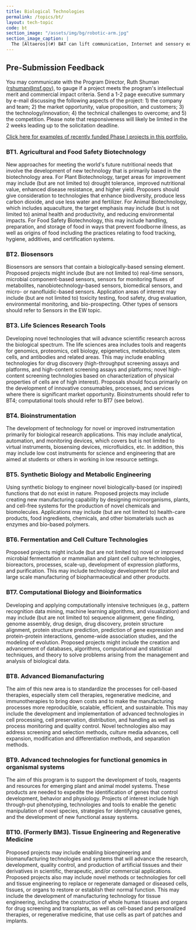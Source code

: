 ```yaml
---
title: Biological Technologies
permalink: /topics/bt/
layout: tech-topic
code: bt
section_image: "/assets/img/bg/robotic-arm.jpg"
section_image_caption: |
  The [Altaeros](#) BAT can lift communication, Internet and sensory equipment alongside the turbine to provide additional services for customers.
---
```


## Pre-Submission Feedback
You may communicate with the Program Director, Ruth Shuman (rshuman@nsf.gov), to gauge if a project meets the program's intellectual merit and commercial impact criteria. Send a 1-2 page executive summary by e-mail discussing the following aspects of the project: 1) the company and team; 2) the market opportunity, value proposition, and customers; 3) the technology/innovation; 4) the technical challenges to overcome; and 5) the competition. Please note that responsiveness will likely be limited in the 2 weeks leading up to the solicitation deadline.

[Click here for examples of recently funded Phase I projects in this portfolio.](http://www.nsf.gov/awardsearch/advancedSearchResult?PIId=&PIFirstName=&PILastName=&PIOrganization=&PIState=&PIZip=&PICountry=&ProgOrganization=&ProgEleCode=1505%2C+5371&BooleanElement=Any&ProgRefCode=&BooleanRef=All&Program=&ProgOfficer=Ruth+Shuman&Keyword=&AwardNumberOperator=&AwardAmount=&AwardInstrument=&ActiveAwards=true&OriginalAwardDateOperator=&StartDateOperator=After&StartDateFrom=06%2F01%2F2015&ExpDateOperator)

### BT1. Agricultural and Food Safety Biotechnology
New approaches for meeting the world's future nutritional needs that involve the development of new technology that is primarily based in the biotechnology area. For Plant Biotechnology, target areas for improvement may include (but are not limited to) drought tolerance, improved nutritional value, enhanced disease resistance, and higher yield. Proposers should give consideration to technologies that enhance biodiversity, produce less carbon dioxide, and use less water and fertilizer. For Animal Biotechnology, which includes aquaculture, the target emphasis may include (but is not limited to) animal health and productivity, and reducing environmental impacts. For Food Safety Biotechnology, this may include handling, preparation, and storage of food in ways that prevent foodborne illness, as well as origins of food including the practices relating to food tracking, hygiene, additives, and certification systems.

### BT2. Biosensors
Biosensors are sensors that contain a biologically-based sensing element. Proposed projects might include (but are not limited to) real-time sensors, microbial component-based sensors, sensors for monitoring fluxes of metabolites, nanobiotechnology-based sensors, biomedical sensors, and micro- or nanofluidic-based sensors. Application areas of interest may include (but are not limited to) toxicity testing, food safety, drug evaluation, environmental monitoring, and bio-prospecting. Other types of sensors should refer to Sensors in the EW topic.
### BT3. Life Sciences Research Tools
Developing novel technologies that will advance scientific research across the biological spectrum. The life sciences area includes tools and reagents for genomics, proteomics, cell biology, epigenetics, metabolomics, stem cells, and antibodies and related areas. This may include enabling technologies for drug discovery (high-throughput screening assays and platforms, and high-content screening assays and platforms; novel high-content screening technologies based on characterization of physical properties of cells are of high interest). Proposals should focus primarily on the development of innovative consumables, processes, and services where there is significant market opportunity. Bioinstruments should refer to BT4; computational tools should refer to BT7 (see below).
### BT4. Bioinstrumentation
The development of technology for novel or improved instrumentation primarily for biological research applications. This may include analytical, automation, and monitoring devices, which covers but is not limited to virtual instruments, biosensing devices, microfluidics, etc. In addition, this may include low cost instruments for science and engineering that are aimed at students or others in working in low resource settings.
### BT5. Synthetic Biology and Metabolic Engineering
Using synthetic biology to engineer novel biologically-based (or inspired) functions that do not exist in nature. Proposed projects may include creating new manufacturing capability by designing microorganisms, plants, and cell-free systems for the production of novel chemicals and biomolecules. Applications may include (but are not limited to) health-care products, food ingredients, chemicals, and other biomaterials such as enzymes and bio-based polymers.
### BT6. Fermentation and Cell Culture Technologies
Proposed projects might include (but are not limited to) novel or improved microbial fermentation or mammalian and plant cell culture technologies, bioreactors, processes, scale-up, development of expression platforms, and purification. This may include technology development for pilot and large scale manufacturing of biopharmaceutical and other products.
### BT7. Computational Biology and Bioinformatics
Developing and applying computationally intensive techniques (e.g., pattern recognition data mining, machine learning algorithms, and visualization) and may include (but are not limited to) sequence alignment, gene finding, genome assembly, drug design, drug discovery, protein structure alignment, protein structure prediction, prediction of gene expression and protein-protein interactions, genome-wide association studies, and the modeling of evolution. Proposed projects might include the creation and advancement of databases, algorithms, computational and statistical techniques, and theory to solve problems arising from the management and analysis of biological data.
### BT8. Advanced Biomanufacturing
The aim of this new area is to standardize the processes for cell-based therapies, especially stem cell therapies, regenerative medicine, and immunotherapies to bring down costs and to make the manufacturing processes more reproducible, scalable, efficient, and sustainable. This may include the development and implementation of advanced technologies in cell processing, cell preservation, distribution, and handling as well as process monitoring and quality control. Novel technologies also may address screening and selection methods, culture media advances, cell expansion, modification and differentiation methods, and separation methods.
### BT9. Advanced technologies for functional genomics in organismal systems
The aim of this program is to support the development of tools, reagents and resources for emerging plant and animal model systems. These products are needed to expedite the identification of genes that control development, behavior and physiology. Projects of interest include high through-put phenotyping, technologies and tools to enable the genetic manipulation of novel species, strategies for identifying causative genes, and the development of new functional assay systems.
### BT10. (Formerly BM3). Tissue Engineering and Regenerative Medicine
Proposed projects may include enabling bioengineering and biomanufacturing technologies and systems that will advance the research, development, quality control, and production of artificial tissues and their derivatives in scientific, therapeutic, and/or commercial applications. Proposed projects also may include novel methods or technologies for cell and tissue engineering to replace or regenerate damaged or diseased cells, tissues, or organs to restore or establish their normal function. This may include the development of manufacturing technology for tissue engineering, including the construction of whole human tissues and organs for drug screening and transplants, as well as cell-based and personalized therapies, or regenerative medicine, that use cells as part of patches and implants.
